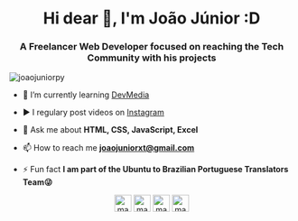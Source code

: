 <h1 align="center">Hi dear 👋, I'm João Júnior :D</h1>
<h3 align="center">A Freelancer Web Developer focused on reaching the Tech Community with his projects</h3>
<p align="left"> <img src="https://komarev.com/ghpvc/?username=joaojuniorpy" alt="joaojuniorpy" /> </p>

- 🌱 I’m currently learning [DevMedia](https://www.devmedia.com.br/)

- ▶️ I regulary post videos on [Instagram](https://www.instagram.com/____eojao)

- 💬 Ask me about **HTML, CSS, JavaScript, Excel**

- 📫 How to reach me **joaojuniorxt@gmail.com**

- ⚡ Fun fact **I am part of the Ubuntu to Brazilian Portuguese Translators Team😜**

<p align="center">
 <link rel="stylesheet" href="https://cdn.jsdelivr.net/gh/devicons/devicon@v2.15.1/devicon.min.css">
</p>

<p align="center">
<a href="https://twitter.com/joaojuniorpy" target="blank"><img align="center" src="https://cdn.jsdelivr.net/npm/simple-icons@3.0.1/icons/twitter.svg" alt="maykbrito" height="30" width="30" /></a>
<a href="https://linkedin.com/in/joaojuniorpy" target="blank"><img align="center" src="https://cdn.jsdelivr.net/npm/simple-icons@3.0.1/icons/linkedin.svg" alt="maykbrito" height="30" width="30" /></a>
<a href="https://www.facebook.com/profile.php?id=100011496169980" target="blank"><img align="center" src="https://cdn.jsdelivr.net/npm/simple-icons@3.0.1/icons/facebook.svg" alt="maykbrito" height="30" width="30" /></a>
<a href="https://instagram.com/johnc_junior" target="blank"><img align="center" src="https://cdn.jsdelivr.net/npm/simple-icons@3.0.1/icons/instagram.svg" alt="maykbrito" height="30" width="30" /></a>
</p>
